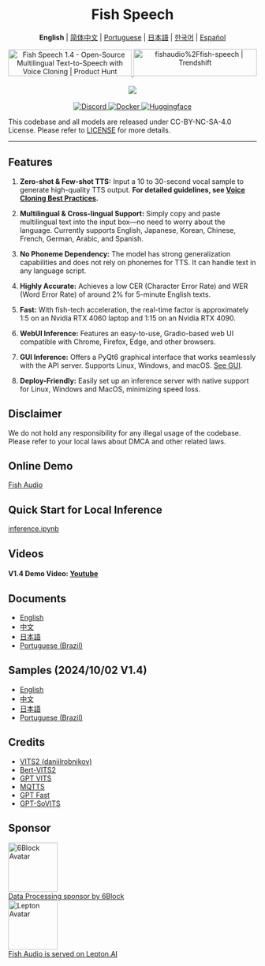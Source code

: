 <div align="center">
<h1>Fish Speech</h1>

**English** | [简体中文](docs/README.zh.md) | [Portuguese](docs/README.pt-BR.md) | [日本語](docs/README.ja.md) | [한국어](docs/README.ko.md) | [Español](docs/README.es.md) <br>

<a href="https://www.producthunt.com/posts/fish-speech-1-4?embed=true&utm_source=badge-featured&utm_medium=badge&utm_souce=badge-fish&#0045;speech&#0045;1&#0045;4" target="_blank">
    <img src="https://api.producthunt.com/widgets/embed-image/v1/featured.svg?post_id=488440&theme=light" alt="Fish&#0032;Speech&#0032;1&#0046;4 - Open&#0045;Source&#0032;Multilingual&#0032;Text&#0045;to&#0045;Speech&#0032;with&#0032;Voice&#0032;Cloning | Product Hunt" style="width: 250px; height: 54px;" width="250" height="54" />
</a>
<a href="https://trendshift.io/repositories/7014" target="_blank">
    <img src="https://trendshift.io/api/badge/repositories/7014" alt="fishaudio%2Ffish-speech | Trendshift" style="width: 250px; height: 55px;" width="250" height="55"/>
</a>
<br>
</div>
<br>

<div align="center">
    <img src="https://count.getloli.com/get/@fish-speech?theme=asoul" /><br>
</div>

<br>

<div align="center">
    <a target="_blank" href="https://discord.gg/Es5qTB9BcN">
        <img alt="Discord" src="https://img.shields.io/discord/1214047546020728892?color=%23738ADB&label=Discord&logo=discord&logoColor=white&style=flat-square"/>
    </a>
    <a target="_blank" href="https://hub.docker.com/r/fishaudio/fish-speech">
        <img alt="Docker" src="https://img.shields.io/docker/pulls/fishaudio/fish-speech?style=flat-square&logo=docker"/>
    </a>
    <a target="_blank" href="https://huggingface.co/spaces/fishaudio/fish-speech-1">
        <img alt="Huggingface" src="https://img.shields.io/badge/🤗%20-space%20demo-yellow"/>
    </a>
</div>

This codebase and all models are released under CC-BY-NC-SA-4.0 License. Please refer to [LICENSE](LICENSE) for more details.

---

## Features

1. **Zero-shot & Few-shot TTS:** Input a 10 to 30-second vocal sample to generate high-quality TTS output. **For detailed guidelines, see [Voice Cloning Best Practices](https://docs.fish.audio/text-to-speech/voice-clone-best-practices).**

2. **Multilingual & Cross-lingual Support:** Simply copy and paste multilingual text into the input box—no need to worry about the language. Currently supports English, Japanese, Korean, Chinese, French, German, Arabic, and Spanish.

3. **No Phoneme Dependency:** The model has strong generalization capabilities and does not rely on phonemes for TTS. It can handle text in any language script.

4. **Highly Accurate:** Achieves a low CER (Character Error Rate) and WER (Word Error Rate) of around 2% for 5-minute English texts.

5. **Fast:** With fish-tech acceleration, the real-time factor is approximately 1:5 on an Nvidia RTX 4060 laptop and 1:15 on an Nvidia RTX 4090.

6. **WebUI Inference:** Features an easy-to-use, Gradio-based web UI compatible with Chrome, Firefox, Edge, and other browsers.

7. **GUI Inference:** Offers a PyQt6 graphical interface that works seamlessly with the API server. Supports Linux, Windows, and macOS. [See GUI](https://github.com/AnyaCoder/fish-speech-gui).

8. **Deploy-Friendly:** Easily set up an inference server with native support for Linux, Windows and MacOS, minimizing speed loss.

## Disclaimer

We do not hold any responsibility for any illegal usage of the codebase. Please refer to your local laws about DMCA and other related laws.

## Online Demo

[Fish Audio](https://fish.audio)

## Quick Start for Local Inference

[inference.ipynb](/inference.ipynb)

## Videos

#### V1.4 Demo Video: [Youtube](https://www.youtube.com/watch?v=Ghc8cJdQyKQ)

## Documents

- [English](https://speech.fish.audio/)
- [中文](https://speech.fish.audio/zh/)
- [日本語](https://speech.fish.audio/ja/)
- [Portuguese (Brazil)](https://speech.fish.audio/pt/)

## Samples (2024/10/02 V1.4)

- [English](https://speech.fish.audio/samples/)
- [中文](https://speech.fish.audio/zh/samples/)
- [日本語](https://speech.fish.audio/ja/samples/)
- [Portuguese (Brazil)](https://speech.fish.audio/pt/samples/)

## Credits

- [VITS2 (daniilrobnikov)](https://github.com/daniilrobnikov/vits2)
- [Bert-VITS2](https://github.com/fishaudio/Bert-VITS2)
- [GPT VITS](https://github.com/innnky/gpt-vits)
- [MQTTS](https://github.com/b04901014/MQTTS)
- [GPT Fast](https://github.com/pytorch-labs/gpt-fast)
- [GPT-SoVITS](https://github.com/RVC-Boss/GPT-SoVITS)

## Sponsor

<div>
  <a href="https://6block.com/">
    <img src="https://avatars.githubusercontent.com/u/60573493" width="100" height="100" alt="6Block Avatar"/>
  </a>
  <br>
  <a href="https://6block.com/">Data Processing sponsor by 6Block</a>
</div>
<div>
  <a href="https://www.lepton.ai/">
    <img src="https://www.lepton.ai/favicons/apple-touch-icon.png" width="100" height="100" alt="Lepton Avatar"/>
  </a>
  <br>
  <a href="https://www.lepton.ai/">Fish Audio is served on Lepton.AI</a>
</div>
